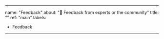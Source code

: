 ---

name: "Feedback"
about: "💬 Feedback from experts or the community"
title: ""
ref: "main"
labels:
- Feedback

---